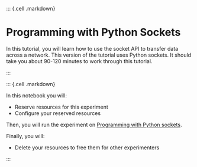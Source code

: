 ::: {.cell .markdown}

# Programming with Python Sockets

In this tutorial, you will learn how to use the socket API to transfer data across a network. This version of the tutorial uses Python sockets. It should take you about 90-120 minutes to work through this tutorial.

:::


::: {.cell .markdown}

In this notebook you will:

* Reserve resources for this experiment
* Configure your reserved resources

Then, you will run the experiment on [Programming with Python sockets](https://teaching-on-testbeds.github.io/sockets-python/).

Finally, you will:

* Delete your resources to free them for other experimenters

:::
